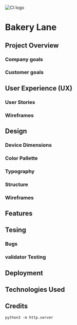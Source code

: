 ![CI logo](https://codeinstitute.s3.amazonaws.com/fullstack/ci_logo_small.png)

# Bakery Lane

## Project Overview
### Company goals
### Customer goals

## User Experience (UX)
### User Stories
### Wireframes

## Design
### Device Dimensions
### Color Pallette
### Typography
### Structure
### Wireframes

## Features 

## Tesing

### Bugs
### validator Testing

## Deployment

## Technologies Used

## Credits






`python3 -m http.server`

